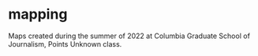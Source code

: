 # mapping
 Maps created during the summer of 2022 at Columbia Graduate School of Journalism, Points Unknown class.
